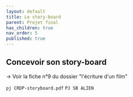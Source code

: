 ```yaml
---
layout: default
title: Le story-board
parent: Projet final
has_children: true
nav_order: 5
published: true
---
```

## Concevoir son story-board

→ Voir la fiche n°9 du dossier "l'écriture d'un film"

`pj CRDP-storyboard.pdf`
`PJ SB ALIEN`